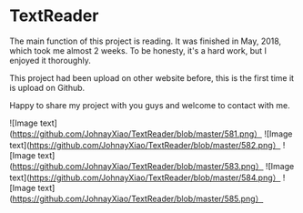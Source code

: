 # TextReader
The main function of this project is reading. It was finished in May, 2018, which took me almost 2 weeks. To be honesty, it's a hard work, but I enjoyed it thoroughly.

This project had been upload on other website before, this is the first time it is upload on Github.

Happy to share my project with you guys and welcome to contact with me.

![Image text](https://github.com/JohnayXiao/TextReader/blob/master/581.png）
![Image text](https://github.com/JohnayXiao/TextReader/blob/master/582.png）
![Image text](https://github.com/JohnayXiao/TextReader/blob/master/583.png）
![Image text](https://github.com/JohnayXiao/TextReader/blob/master/584.png）
![Image text](https://github.com/JohnayXiao/TextReader/blob/master/585.png）
